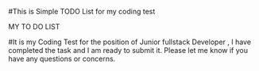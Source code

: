 #This is Simple  TODO List for my coding test

MY TO DO LIST


#It is my Coding Test for the position of Junior fullstack Developer , I have completed the task and I am ready to submit it. Please let me know if you have any questions or concerns.